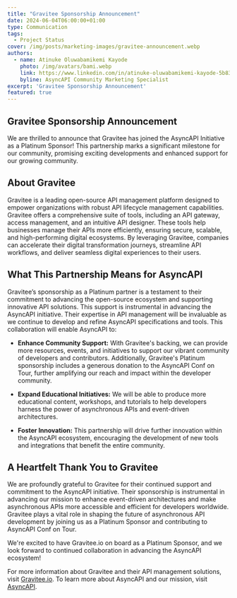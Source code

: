 ```yaml
---
title: "Gravitee Sponsorship Announcement"
date: 2024-06-04T06:00:00+01:00
type: Communication
tags:
  - Project Status
cover: /img/posts/marketing-images/gravitee-announcement.webp
authors:
  - name: Atinuke Oluwabamikemi Kayode
    photo: /img/avatars/bami.webp
    link: https://www.linkedin.com/in/atinuke-oluwabamikemi-kayode-5b838b1b7/
    byline: AsyncAPI Community Marketing Specialist
excerpt: 'Gravitee Sponsorship Announcement'
featured: true
---
```


## Gravitee Sponsorship Announcement
We are thrilled to announce that Gravitee has joined the AsyncAPI Initiative as a Platinum Sponsor! This partnership marks a significant milestone for our community, promising exciting developments and enhanced support for our growing community.

## About Gravitee

Gravitee is a leading open-source API management platform designed to empower organizations with robust API lifecycle management capabilities. Gravitee offers a comprehensive suite of tools, including an API gateway, access management, and an intuitive API designer. These tools help businesses manage their APIs more efficiently, ensuring secure, scalable, and high-performing digital ecosystems. By leveraging Gravitee, companies can accelerate their digital transformation journeys, streamline API workflows, and deliver seamless digital experiences to their users.

## What This Partnership Means for AsyncAPI

Gravitee’s sponsorship as a Platinum partner is a testament to their commitment to advancing the open-source ecosystem and supporting innovative API solutions. This support is instrumental in advancing the AsyncAPI initiative. Their expertise in API management will be invaluable as we continue to develop and refine AsyncAPI specifications and tools. This collaboration will enable AsyncAPI to:

  - **Enhance Community Support:** With Gravitee's backing, we can provide more resources, events, and initiatives to support our vibrant community of developers and contributors. Additionally, Gravitee's Platinum sponsorship includes a generous donation to the AsyncAPI Conf on Tour, further amplifying our reach and impact within the developer community.

  - **Expand Educational Initiatives:** We will be able to produce more educational content, workshops, and tutorials to help developers harness the power of asynchronous APIs and event-driven architectures.

  - **Foster Innovation:** This partnership will drive further innovation within the AsyncAPI ecosystem, encouraging the development of new tools and integrations that benefit the entire community.

## A Heartfelt Thank You to Gravitee

We are profoundly grateful to Gravitee for their continued support and commitment to the AsyncAPI initiative. Their sponsorship is instrumental in advancing our mission to enhance event-driven architectures and make asynchronous APIs more accessible and efficient for developers worldwide. Gravitee plays a vital role in shaping the future of asynchronous API development by joining us as a Platinum Sponsor and contributing to AsyncAPI Conf on Tour.

We're excited to have Gravitee.io on board as a Platinum Sponsor, and we look forward to continued collaboration in advancing the AsyncAPI ecosystem!

For more information about Gravitee and their API management solutions, visit [Gravitee.io](https://www.gravitee.io/). To learn more about AsyncAPI and our mission, visit [AsyncAPI](https://www.asyncapi.com/en).
